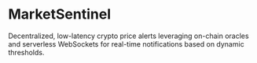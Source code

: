 # MarketSentinel
Decentralized, low-latency crypto price alerts leveraging on-chain oracles and serverless WebSockets for real-time notifications based on dynamic thresholds.
